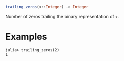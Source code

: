 ```julia
trailing_zeros(x::Integer) -> Integer
```

Number of zeros trailing the binary representation of `x`.

# Examples

```jldoctest
julia> trailing_zeros(2)
1
```
